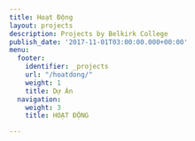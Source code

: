 ```yaml
---
title: Hoạt Động
layout: projects
description: Projects by Belkirk College
publish_date: '2017-11-01T03:00:00.000+00:00'
menu:
  footer:
    identifier: _projects
    url: "/hoatdong/"
    weight: 1
    title: Dự Án
  navigation:
    weight: 3
    title: HOẠT ĐỘNG

---
```

